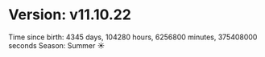 # Version: v11.10.22
Time since birth: 4345 days, 104280 hours, 6256800 minutes, 375408000 seconds
Season: Summer ☀️
